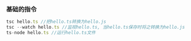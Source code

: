 ### 基础的指令

```node.js
tsc hello.ts //把hello.ts转换为hello.js
tsc --watch hello.ts //监视hello.ts, 当hello.ts保存时将之转换为hello.js
ts-node hello.ts //运行hello.ts文件
```

